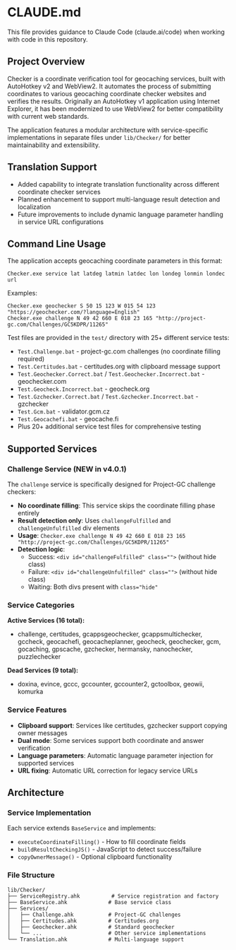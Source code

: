 # CLAUDE.md

This file provides guidance to Claude Code (claude.ai/code) when working with code in this repository.

## Project Overview

Checker is a coordinate verification tool for geocaching services, built with AutoHotkey v2 and WebView2. It automates the process of submitting coordinates to various geocaching coordinate checker websites and verifies the results. Originally an AutoHotkey v1 application using Internet Explorer, it has been modernized to use WebView2 for better compatibility with current web standards.

The application features a modular architecture with service-specific implementations in separate files under `lib/Checker/` for better maintainability and extensibility.

## Translation Support

- Added capability to integrate translation functionality across different coordinate checker services
- Planned enhancement to support multi-language result detection and localization
- Future improvements to include dynamic language parameter handling in service URL configurations

## Command Line Usage

The application accepts geocaching coordinate parameters in this format:
```
Checker.exe service lat latdeg latmin latdec lon londeg lonmin londec url
```

Examples:
```
Checker.exe geochecker S 50 15 123 W 015 54 123 "https://geochecker.com/?language=English"
Checker.exe challenge N 49 42 660 E 018 23 165 "http://project-gc.com/Challenges/GC5KDPR/11265"
```

Test files are provided in the `test/` directory with 25+ different service tests:
- `Test.Challenge.bat` - project-gc.com challenges (no coordinate filling required)
- `Test.Certitudes.bat` - certitudes.org with clipboard message support
- `Test.Geochecker.Correct.bat` / `Test.Geochecker.Incorrect.bat` - geochecker.com
- `Test.Geocheck.Incorrect.bat` - geocheck.org
- `Test.Gzchecker.Correct.bat` / `Test.Gzchecker.Incorrect.bat` - gzchecker
- `Test.Gcm.bat` - validator.gcm.cz
- `Test.Geocachefi.bat` - geocache.fi
- Plus 20+ additional service test files for comprehensive testing

## Supported Services

### Challenge Service (NEW in v4.0.1)

The `challenge` service is specifically designed for Project-GC challenge checkers:

- **No coordinate filling**: This service skips the coordinate filling phase entirely
- **Result detection only**: Uses `challengeFulfilled` and `challengeUnfulfilled` div elements
- **Usage**: `Checker.exe challenge N 49 42 660 E 018 23 165 "http://project-gc.com/Challenges/GC5KDPR/11265"`
- **Detection logic**: 
  - Success: `<div id="challengeFulfilled" class="">` (without hide class)
  - Failure: `<div id="challengeUnfulfilled" class="">` (without hide class)
  - Waiting: Both divs present with `class="hide"`

### Service Categories

**Active Services (16 total):**
- challenge, certitudes, gcappsgeochecker, gcappsmultichecker, gccheck, geocachefi, geocacheplanner, geocheck, geochecker, gcm, gocaching, gpscache, gzchecker, hermansky, nanochecker, puzzlechecker

**Dead Services (9 total):**
- doxina, evince, gccc, gccounter, gccounter2, gctoolbox, geowii, komurka

### Service Features

- **Clipboard support**: Services like certitudes, gzchecker support copying owner messages
- **Dual mode**: Some services support both coordinate and answer verification
- **Language parameters**: Automatic language parameter injection for supported services
- **URL fixing**: Automatic URL correction for legacy service URLs

## Architecture

### Service Implementation
Each service extends `BaseService` and implements:
- `executeCoordinateFilling()` - How to fill coordinate fields
- `buildResultCheckingJS()` - JavaScript to detect success/failure
- `copyOwnerMessage()` - Optional clipboard functionality

### File Structure
```
lib/Checker/
├── ServiceRegistry.ahk          # Service registration and factory
├── BaseService.ahk             # Base service class
├── Services/
│   ├── Challenge.ahk           # Project-GC challenges
│   ├── Certitudes.ahk          # Certitudes.org
│   ├── Geochecker.ahk          # Standard geochecker
│   └── ...                     # Other service implementations
└── Translation.ahk             # Multi-language support
```